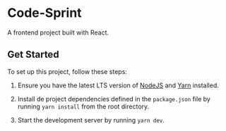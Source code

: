 # Code-Sprint

A frontend project built with React.

## Get Started

To set up this project, follow these steps:

1. Ensure you have the latest LTS version of [NodeJS](https://nodejs.org/en/) and [Yarn](https://yarnpkg.com/en/docs/install) installed.

2. Install de project dependencies defined in the `package.json` file by running `yarn install` from the root directory.

3. Start the development server by running `yarn dev`.
